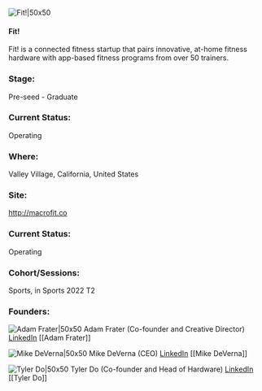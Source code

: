 

![Fit!|50x50](https://apimg.techstars.com/connect/images/image_files/62c74066b31d233f83ac9158/original/fit!.jpeg)

#### Fit!
Fit! is a connected fitness startup that pairs innovative, at-home fitness hardware with app-based fitness programs from over 50 trainers.

### Stage: 
Pre-seed - Graduate 

### Current Status: 
Operating

### Where:
Valley Village, California, United States

### Site:
http://macrofit.co





### Current Status: 
Operating

### Cohort/Sessions: 
Sports, in Sports 2022 T2

### Founders: 

![Adam Frater|50x50]() Adam Frater (Co-founder and Creative Director) [LinkedIn](https://linkedin.com/in/adamfrater) [[Adam Frater]]

![Mike DeVerna|50x50](https://www.f6s.com/static-resource/images/profile-placeholder-user.jpg) Mike DeVerna (CEO) [LinkedIn](https://linkedin.com/in/mikedeverna) [[Mike DeVerna]]

![Tyler Do|50x50]() Tyler Do (Co-founder and Head of Hardware) [LinkedIn](https://) [[Tyler Do]]


